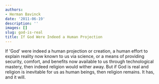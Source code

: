 ```yaml
---
authors:
- Herman Bavinck
date: '2011-06-19'
description: ''
images: []
slug: god-is-real
title: If God Were Indeed a Human Projection
---
```


If 'God' were indeed a human projection or creation, a human effort to explain reality now known to us via science, or a means of providing security, comfort, and benefits now available to us through technological mastery, then indeed religion would wither away. But if God is real and religion is inevitable for us as human beings, then religion remains. It has, and it will.